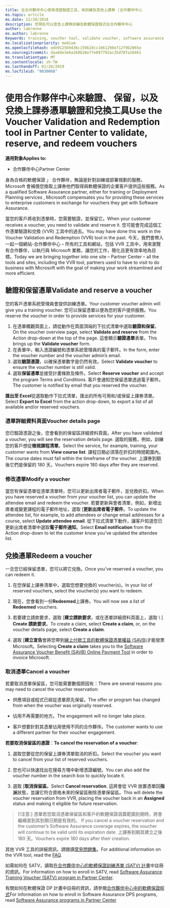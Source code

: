 ```yaml
---
title: 在合作夥伴中心使用憑證驗證工具，來訓練及其他上課券 |合作夥伴中心
ms.topic: article
ms.date: 12/20/2018
description: 您現在可以宣告上課券訓練及軟體保證程式在合作夥伴中心
author: labrenne
ms.author: labrenne
Keywords: training, voucher tool, validate voucher, software assurance claims, DPS, SATV
ms.localizationpriority: medium
ms.openlocfilehash: ede912569436c159b2dcc1661298e712f9b2065e
ms.sourcegitcommit: daa8de3e6a269b28e77e097792ac35d70fa26461
ms.translationtype: MT
ms.contentlocale: zh-TW
ms.lasthandoff: 01/26/2019
ms.locfileid: "9030068"
---
```

# <a name="use-the-voucher-validation-and-redemption-tool-in-partner-center-to-validate-reserve-and-redeem-vouchers"></a><span data-ttu-id="0aeee-103">使用合作夥伴中心來驗證、 保留，以及兌換上課券憑單驗證和兌換工具</span><span class="sxs-lookup"><span data-stu-id="0aeee-103">Use the Voucher Validation and Redemption tool in Partner Center to validate, reserve, and redeem vouchers</span></span> 

**<span data-ttu-id="0aeee-104">適用對象</span><span class="sxs-lookup"><span data-stu-id="0aeee-104">Applies to:</span></span>**

- <span data-ttu-id="0aeee-105">合作夥伴中心</span><span class="sxs-lookup"><span data-stu-id="0aeee-105">Partner Center</span></span>

<span data-ttu-id="0aeee-106">身為合格的軟體保證 」 合作夥伴，無論是針對訓練或部署規劃的服務，Microsoft 會補償您換取上課券他們取得與軟體保證的企業客戶提供這些服務。</span><span class="sxs-lookup"><span data-stu-id="0aeee-106">As a qualified Software Assurance partner, either for training or Deployment Planning services , Microsoft compensates you for providing these services to enterprise customers in exchange for vouchers they get with Software Assurance.</span></span>

<span data-ttu-id="0aeee-107">當您的客戶將收到憑單時，您需要驗證，並保留它。</span><span class="sxs-lookup"><span data-stu-id="0aeee-107">When your customer receives a voucher, you need to validate and reserve it.</span></span> <span data-ttu-id="0aeee-108">您可能會完成這個工作憑單驗證和兌換 (VVR) 工具中的過去。</span><span class="sxs-lookup"><span data-stu-id="0aeee-108">You may have done this work in the Voucher Validation and Redemption (VVR) tool in the past.</span></span> <span data-ttu-id="0aeee-109">今天，我們會帶入一起一個網站-合作夥伴中心 – 所有的工具和網站，包括 VVR 工具中，用來瀏覽有合作夥伴，以執行與 Microsoft 業務，讓您的工作，簡化且更有效率地為目標。</span><span class="sxs-lookup"><span data-stu-id="0aeee-109">Today we are bringing together into one site – Partner Center – all the tools and sites, including the VVR tool, partners used to have to visit to do business with Microsoft with the goal of making your work streamlined and more efficient.</span></span>

## <a name="validate-and-reserve-a-voucher"></a><span data-ttu-id="0aeee-110">驗證和保留憑單</span><span class="sxs-lookup"><span data-stu-id="0aeee-110">Validate and reserve a voucher</span></span>

<span data-ttu-id="0aeee-111">您的客戶憑單系統管理員會提供訓練憑單。</span><span class="sxs-lookup"><span data-stu-id="0aeee-111">Your customer voucher admin will give you a training voucher.</span></span> <span data-ttu-id="0aeee-112">您可以保留憑單以便為您的客戶提供服務。</span><span class="sxs-lookup"><span data-stu-id="0aeee-112">You reserve the voucher in order to provide services for your customer.</span></span>

1. <span data-ttu-id="0aeee-113">在憑單概觀頁面上，請從動作在頁面頂端的下拉式清單中選取**驗證和保留**。</span><span class="sxs-lookup"><span data-stu-id="0aeee-113">On the voucher overview page, select **Validate and reserve** from the Action drop-down at the top of the page.</span></span> <span data-ttu-id="0aeee-114">這會顯示**驗證憑單**表單。</span><span class="sxs-lookup"><span data-stu-id="0aeee-114">This brings up the **Validate voucher** form.</span></span>
2. <span data-ttu-id="0aeee-115">在表單中，輸入憑證編號和憑單系統管理員的電子郵件。</span><span class="sxs-lookup"><span data-stu-id="0aeee-115">In the form, enter the voucher number and the voucher admin’s email.</span></span>
3. <span data-ttu-id="0aeee-116">選取**驗證憑證**，以確保憑單數字是仍然有效。</span><span class="sxs-lookup"><span data-stu-id="0aeee-116">Select **Validate voucher** to ensure the voucher number is still valid.</span></span>
4. <span data-ttu-id="0aeee-117">選取**保留憑單**並接受計畫條款及條件。</span><span class="sxs-lookup"><span data-stu-id="0aeee-117">Select **Reserve voucher** and accept the program Terms and Conditions.</span></span> <span data-ttu-id="0aeee-118">客戶會通知您保留憑單透過電子郵件。</span><span class="sxs-lookup"><span data-stu-id="0aeee-118">The customer is notified by email that you reserved the voucher.</span></span>

<span data-ttu-id="0aeee-119">**匯出至 Excel**從選取動作下拉式清單，匯出的所有可用和/或保留上課券清單。</span><span class="sxs-lookup"><span data-stu-id="0aeee-119">Select **Export to Excel** from the action drop-down, to export a list of all available and/or reserved vouchers.</span></span>

### <a name="voucher-details-page"></a><span data-ttu-id="0aeee-120">憑單詳細資料頁面</span><span class="sxs-lookup"><span data-stu-id="0aeee-120">Voucher details page</span></span>

<span data-ttu-id="0aeee-121">您已驗證憑證之後，您會看到的保留區詳細資料頁面。</span><span class="sxs-lookup"><span data-stu-id="0aeee-121">After you have validated a voucher, you will see the reservation details page.</span></span> <span data-ttu-id="0aeee-122">選取的服務，例如，訓練您的客戶想從**檢視課程清單**。</span><span class="sxs-lookup"><span data-stu-id="0aeee-122">Select the service, for example, training, your customer wants from **View course list**.</span></span>
<span data-ttu-id="0aeee-123">課程日期必須落在折扣的時間範圍內。</span><span class="sxs-lookup"><span data-stu-id="0aeee-123">The course dates must fall within the timeframe of the voucher.</span></span> <span data-ttu-id="0aeee-124">上課券到期後它們是保留的 180 天。</span><span class="sxs-lookup"><span data-stu-id="0aeee-124">Vouchers expire 180 days after they are reserved.</span></span>

### <a name="modify-a-voucher"></a><span data-ttu-id="0aeee-125">修改憑單</span><span class="sxs-lookup"><span data-stu-id="0aeee-125">Modify a voucher</span></span>

<span data-ttu-id="0aeee-126">當您有保留憑單從憑單清單時，您可以更新出席者電子郵件，並兌換折扣。</span><span class="sxs-lookup"><span data-stu-id="0aeee-126">When you have reserved a voucher from your voucher list, you can update the attendee email and redeem the voucher.</span></span> <span data-ttu-id="0aeee-127">若要更新與會者清單，例如，新增出席者或變更課程的電子郵件地址，選取 [**更新出席者電子郵件**。</span><span class="sxs-lookup"><span data-stu-id="0aeee-127">To update the attendee list, for example, to add attendees or change email addresses for a course, select **Update attendee email**.</span></span> <span data-ttu-id="0aeee-128">從下拉式清單下動作，讓客戶知道您已更新出席者清單中選取**電子郵件通知**。</span><span class="sxs-lookup"><span data-stu-id="0aeee-128">Select **Email notification** from the Action drop-down to let the customer know you’ve updated the attendee list.</span></span>

## <a name="redeem-a-voucher"></a><span data-ttu-id="0aeee-129">兌換憑單</span><span class="sxs-lookup"><span data-stu-id="0aeee-129">Redeem a voucher</span></span>

<span data-ttu-id="0aeee-130">一旦您已經保留憑單，您可以將它兌換。</span><span class="sxs-lookup"><span data-stu-id="0aeee-130">Once you've reserved a voucher, you can redeem it.</span></span> 

1. <span data-ttu-id="0aeee-131">在您保留上課券清單中，選取您想要兌換的 voucher(s)。</span><span class="sxs-lookup"><span data-stu-id="0aeee-131">In your list of reserved vouchers, select the voucher(s) you want to redeem.</span></span> 
2. <span data-ttu-id="0aeee-132">現在，您會看到一份**Redeemed**上課券。</span><span class="sxs-lookup"><span data-stu-id="0aeee-132">You will now see a list of **Redeemed** vouchers.</span></span>

4. <span data-ttu-id="0aeee-133">若要建立請款要求，選取 [**建立請款要求**，或在憑單詳細資料頁面上，選取 \ [ **Create 請款要求**。</span><span class="sxs-lookup"><span data-stu-id="0aeee-133">To create a claim, select **Create a claim**, or, on the voucher details page, select **Create a claim**.</span></span>

5. <span data-ttu-id="0aeee-134">選取 [**建立宣告**會將您帶到[線上付款工具的軟體保證憑單權益 (SAVB)](https://planningservices.partners.extranet.microsoft.com/en/Pages/getpaid.aspx)才能發票 Microsoft。</span><span class="sxs-lookup"><span data-stu-id="0aeee-134">Selecting **Create a claim** takes you to the [Software Assurance Voucher Benefit (SAVB) Online Payment Tool](https://planningservices.partners.extranet.microsoft.com/en/Pages/getpaid.aspx) in order to invoice Microsoft.</span></span>


### <a name="cancel-a-voucher"></a><span data-ttu-id="0aeee-135">取消憑單</span><span class="sxs-lookup"><span data-stu-id="0aeee-135">Cancel a voucher</span></span>

<span data-ttu-id="0aeee-136">若要取消憑單保留區，您可能需要數個原因有：</span><span class="sxs-lookup"><span data-stu-id="0aeee-136">There are several reasons you may need to cancel the voucher reservation:</span></span>

- <span data-ttu-id="0aeee-137">供應項目或程式已經從憑單原先保留。</span><span class="sxs-lookup"><span data-stu-id="0aeee-137">The offer or program has changed from when the voucher was originally reserved.</span></span>

- <span data-ttu-id="0aeee-138">佔用不再需要的地方。</span><span class="sxs-lookup"><span data-stu-id="0aeee-138">The engagement will no longer take place.</span></span>

- <span data-ttu-id="0aeee-139">客戶想要針對其憑單佔用使用不同的合作夥伴。</span><span class="sxs-lookup"><span data-stu-id="0aeee-139">The customer wants to use a different partner for their voucher engagement.</span></span>

<span data-ttu-id="0aeee-140">**若要取消保留區的憑證**：</span><span class="sxs-lookup"><span data-stu-id="0aeee-140">**To cancel the reservation of a voucher**:</span></span>

1. <span data-ttu-id="0aeee-141">選取您要從您的保留上課券清單取消的折扣。</span><span class="sxs-lookup"><span data-stu-id="0aeee-141">Select the voucher you want to cancel from your list of reserved vouchers.</span></span>

2. <span data-ttu-id="0aeee-142">您也可以快速找出在搜尋方塊中新增憑證編號。</span><span class="sxs-lookup"><span data-stu-id="0aeee-142">You can also add the voucher number in the search box to quickly locate it.</span></span> 

3. <span data-ttu-id="0aeee-143">選取 [**取消保留區**。</span><span class="sxs-lookup"><span data-stu-id="0aeee-143">Select **Cancel reservation**.</span></span> <span data-ttu-id="0aeee-144">這將會從 VVR 放置憑單回**指派**狀態，並讓它符合資格未來的保留區刪除憑單保留區。</span><span class="sxs-lookup"><span data-stu-id="0aeee-144">This will delete the voucher reservation from VVR, placing the voucher back in an **Assigned** status and making it eligible for future reservation.</span></span>

>[!注意:]<span data-ttu-id="0aeee-145"> 憑單若您取消憑單保留區和客戶的軟體保證涵蓋範圍到期時，將會繼續直到其到期日期是有效的。</span><span class="sxs-lookup"><span data-stu-id="0aeee-145"> If you cancel a voucher reservation and the customer’s Software Assurance coverage expires, the voucher will continue to be valid until its expiration date.</span></span> <span data-ttu-id="0aeee-146">上課券到期其建立之後 180 天。</span><span class="sxs-lookup"><span data-stu-id="0aeee-146">Vouchers expire 180 days after their creation.</span></span>

<span data-ttu-id="0aeee-147">其他 VVR 工具的詳細資訊，請閱讀[常見問題集](vvr-faq.md)。</span><span class="sxs-lookup"><span data-stu-id="0aeee-147">For additional information on the VVR tool, read the [FAQ](vvr-faq.md).</span></span>

<span data-ttu-id="0aeee-148">如需如何在 SATV，讀取[在合作夥伴中心的軟體保證訓練憑單 (SATV) 計畫](software-assurance-satv.md)中註冊的資訊。</span><span class="sxs-lookup"><span data-stu-id="0aeee-148">For information on how to enroll in SATV, read [Software Assurance Training Voucher (SATV) program in Partner Center](software-assurance-satv.md).</span></span>

<span data-ttu-id="0aeee-149">有關如何在軟體保證 DP 計畫中註冊的資訊，請參閱[合作夥伴中心中的軟體保證程式](software-assurance-dps.md)</span><span class="sxs-lookup"><span data-stu-id="0aeee-149">For information on how to enroll in Software Assurance DPS programs, read [Software Assurance programs in Partner Center](software-assurance-dps.md)</span></span>

